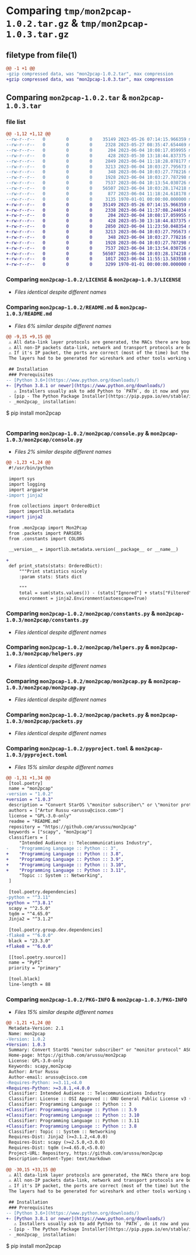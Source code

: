 # Comparing `tmp/mon2pcap-1.0.2.tar.gz` & `tmp/mon2pcap-1.0.3.tar.gz`

## filetype from file(1)

```diff
@@ -1 +1 @@
-gzip compressed data, was "mon2pcap-1.0.2.tar", max compression
+gzip compressed data, was "mon2pcap-1.0.3.tar", max compression
```

## Comparing `mon2pcap-1.0.2.tar` & `mon2pcap-1.0.3.tar`

### file list

```diff
@@ -1,12 +1,12 @@
--rw-r--r--   0        0        0    35149 2023-05-26 07:14:15.966359 mon2pcap-1.0.2/LICENSE
--rw-r--r--   0        0        0     2328 2023-05-27 08:35:47.654469 mon2pcap-1.0.2/README.md
--rw-r--r--   0        0        0      204 2023-06-04 10:08:17.059955 mon2pcap-1.0.2/mon2pcap/__init__.py
--rw-r--r--   0        0        0      428 2023-05-30 13:18:44.837375 mon2pcap-1.0.2/mon2pcap/common.py
--rw-r--r--   0        0        0     2849 2023-06-04 11:18:28.078177 mon2pcap-1.0.2/mon2pcap/console.py
--rw-r--r--   0        0        0     3213 2023-06-04 10:03:27.795673 mon2pcap-1.0.2/mon2pcap/constants.py
--rw-r--r--   0        0        0      348 2023-06-04 10:03:27.778216 mon2pcap-1.0.2/mon2pcap/errors.py
--rw-r--r--   0        0        0     1928 2023-06-04 10:03:27.787298 mon2pcap-1.0.2/mon2pcap/helpers.py
--rw-r--r--   0        0        0     7537 2023-06-04 10:13:54.030726 mon2pcap-1.0.2/mon2pcap/mon2pcap.py
--rw-r--r--   0        0        0    56507 2023-06-04 10:03:28.174218 mon2pcap-1.0.2/mon2pcap/packets.py
--rw-r--r--   0        0        0      877 2023-06-04 11:18:24.618178 mon2pcap-1.0.2/pyproject.toml
--rw-r--r--   0        0        0     3135 1970-01-01 00:00:00.000000 mon2pcap-1.0.2/PKG-INFO
+-rw-r--r--   0        0        0    35149 2023-05-26 07:14:15.966359 mon2pcap-1.0.3/LICENSE
+-rw-r--r--   0        0        0     2338 2023-06-04 11:37:08.244034 mon2pcap-1.0.3/README.md
+-rw-r--r--   0        0        0      204 2023-06-04 10:08:17.059955 mon2pcap-1.0.3/mon2pcap/__init__.py
+-rw-r--r--   0        0        0      428 2023-05-30 13:18:44.837375 mon2pcap-1.0.3/mon2pcap/common.py
+-rw-r--r--   0        0        0     2850 2023-06-04 11:23:50.048354 mon2pcap-1.0.3/mon2pcap/console.py
+-rw-r--r--   0        0        0     3213 2023-06-04 10:03:27.795673 mon2pcap-1.0.3/mon2pcap/constants.py
+-rw-r--r--   0        0        0      348 2023-06-04 10:03:27.778216 mon2pcap-1.0.3/mon2pcap/errors.py
+-rw-r--r--   0        0        0     1928 2023-06-04 10:03:27.787298 mon2pcap-1.0.3/mon2pcap/helpers.py
+-rw-r--r--   0        0        0     7537 2023-06-04 10:13:54.030726 mon2pcap-1.0.3/mon2pcap/mon2pcap.py
+-rw-r--r--   0        0        0    56507 2023-06-04 10:03:28.174218 mon2pcap-1.0.3/mon2pcap/packets.py
+-rw-r--r--   0        0        0     1017 2023-06-04 11:55:13.583598 mon2pcap-1.0.3/pyproject.toml
+-rw-r--r--   0        0        0     3299 1970-01-01 00:00:00.000000 mon2pcap-1.0.3/PKG-INFO
```

### Comparing `mon2pcap-1.0.2/LICENSE` & `mon2pcap-1.0.3/LICENSE`

 * *Files identical despite different names*

### Comparing `mon2pcap-1.0.2/README.md` & `mon2pcap-1.0.3/README.md`

 * *Files 6% similar despite different names*

```diff
@@ -9,15 +9,15 @@
 ⚠️ All data-link layer protocols are generated, the MACs there are bogus.  
 ⚠️ All non-IP packets data-link, network and transport protocols are bogus.  
 ⚠️ If it's IP packet, the ports are correct (most of the time) but the transport level protocol is bogus.  
 The layers had to be generated for wireshark and other tools working with pcap file formats to properly dissect them.  
 
 ## Installation
 ### Prerequisites
-- [Python 3.6+](https://www.python.org/downloads/)  
+- [Python 3.8.1 or newer](https://www.python.org/downloads/)  
   ⚠️ Installers usually ask to add Python to `PATH`, do it now and you will avoid headaches later. 
 - [pip - The Python Package Installer](https://pip.pypa.io/en/stable/installation/)
 - _mon2pcap_ installation:
   ```
   $ pip install mon2pcap
   ```
```

### Comparing `mon2pcap-1.0.2/mon2pcap/console.py` & `mon2pcap-1.0.3/mon2pcap/console.py`

 * *Files 2% similar despite different names*

```diff
@@ -1,23 +1,24 @@
 #!/usr/bin/python
 
 import sys
 import logging
 import argparse
-import jinja2
 
 from collections import OrderedDict
 import importlib.metadata
+import jinja2
 
 from .mon2pcap import Mon2Pcap
 from .packets import PARSERS
 from .constants import COLORS
 
 __version__ = importlib.metadata.version(__package__ or __name__)
 
+
 def print_stats(stats: OrderedDict):
     """Print statistics nicely
     :param stats: Stats dict
 
     """
     total = sum(stats.values()) - (stats["Ignored"] + stats["Filtered"])
     environment = jinja2.Environment(autoescape=True)
```

### Comparing `mon2pcap-1.0.2/mon2pcap/constants.py` & `mon2pcap-1.0.3/mon2pcap/constants.py`

 * *Files identical despite different names*

### Comparing `mon2pcap-1.0.2/mon2pcap/helpers.py` & `mon2pcap-1.0.3/mon2pcap/helpers.py`

 * *Files identical despite different names*

### Comparing `mon2pcap-1.0.2/mon2pcap/mon2pcap.py` & `mon2pcap-1.0.3/mon2pcap/mon2pcap.py`

 * *Files identical despite different names*

### Comparing `mon2pcap-1.0.2/mon2pcap/packets.py` & `mon2pcap-1.0.3/mon2pcap/packets.py`

 * *Files identical despite different names*

### Comparing `mon2pcap-1.0.2/pyproject.toml` & `mon2pcap-1.0.3/pyproject.toml`

 * *Files 15% similar despite different names*

```diff
@@ -1,31 +1,34 @@
 [tool.poetry]
 name = "mon2pcap"
-version = "1.0.2"
+version = "1.0.3"
 description = "Convert StarOS \"monitor subscriber\" or \"monitor protocol\" ASCII dump to PCAP"
 authors = ["Artur Russu <arussu@cisco.com>"]
 license = "GPL-3.0-only"
 readme = "README.md"
 repository = "https://github.com/arussu/mon2pcap"
 keywords = ["scapy", "mon2pcap"]
 classifiers = [
     "Intended Audience :: Telecommunications Industry",
-    "Programming Language :: Python :: 3",
+    "Programming Language :: Python :: 3.8",
+    "Programming Language :: Python :: 3.9",
+    "Programming Language :: Python :: 3.10",
+    "Programming Language :: Python :: 3.11",
     "Topic :: System :: Networking",
 ]
 
 [tool.poetry.dependencies]
-python = "^3.11"
+python = "^3.8.1"
 scapy = "^2.5.0"
 tqdm = "^4.65.0"
 Jinja2 = "^3.1.2"
 
 [tool.poetry.group.dev.dependencies]
-flake8 = "^6.0.0"
 black = "23.3.0"
+flake8 = "^6.0.0"
 
 [[tool.poetry.source]]
 name = "PyPI"
 priority = "primary"
 
 [tool.black]
 line-length = 88
```

### Comparing `mon2pcap-1.0.2/PKG-INFO` & `mon2pcap-1.0.3/PKG-INFO`

 * *Files 15% similar despite different names*

```diff
@@ -1,21 +1,24 @@
 Metadata-Version: 2.1
 Name: mon2pcap
-Version: 1.0.2
+Version: 1.0.3
 Summary: Convert StarOS "monitor subscriber" or "monitor protocol" ASCII dump to PCAP
 Home-page: https://github.com/arussu/mon2pcap
 License: GPL-3.0-only
 Keywords: scapy,mon2pcap
 Author: Artur Russu
 Author-email: arussu@cisco.com
-Requires-Python: >=3.11,<4.0
+Requires-Python: >=3.8.1,<4.0.0
 Classifier: Intended Audience :: Telecommunications Industry
 Classifier: License :: OSI Approved :: GNU General Public License v3 (GPLv3)
 Classifier: Programming Language :: Python :: 3
+Classifier: Programming Language :: Python :: 3.9
+Classifier: Programming Language :: Python :: 3.10
 Classifier: Programming Language :: Python :: 3.11
+Classifier: Programming Language :: Python :: 3.8
 Classifier: Topic :: System :: Networking
 Requires-Dist: Jinja2 (>=3.1.2,<4.0.0)
 Requires-Dist: scapy (>=2.5.0,<3.0.0)
 Requires-Dist: tqdm (>=4.65.0,<5.0.0)
 Project-URL: Repository, https://github.com/arussu/mon2pcap
 Description-Content-Type: text/markdown
 
@@ -30,15 +33,15 @@
 ⚠️ All data-link layer protocols are generated, the MACs there are bogus.  
 ⚠️ All non-IP packets data-link, network and transport protocols are bogus.  
 ⚠️ If it's IP packet, the ports are correct (most of the time) but the transport level protocol is bogus.  
 The layers had to be generated for wireshark and other tools working with pcap file formats to properly dissect them.  
 
 ## Installation
 ### Prerequisites
-- [Python 3.6+](https://www.python.org/downloads/)  
+- [Python 3.8.1 or newer](https://www.python.org/downloads/)  
   ⚠️ Installers usually ask to add Python to `PATH`, do it now and you will avoid headaches later. 
 - [pip - The Python Package Installer](https://pip.pypa.io/en/stable/installation/)
 - _mon2pcap_ installation:
   ```
   $ pip install mon2pcap
   ```
```

